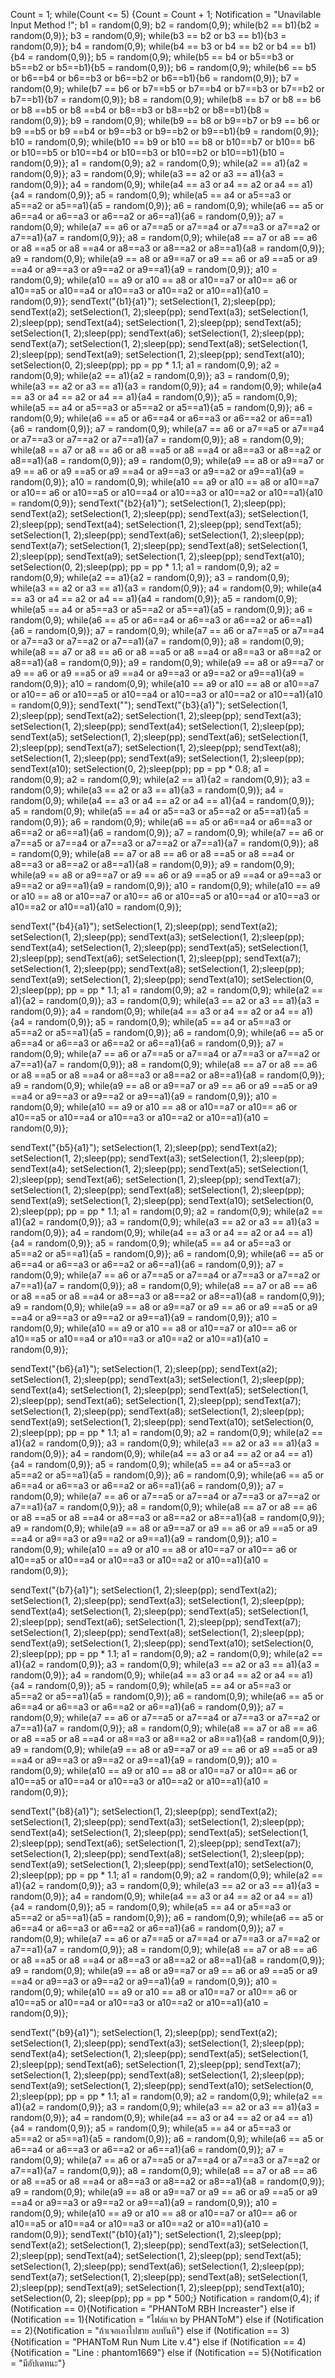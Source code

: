 Count = 1;
while(Count <= 5)
  {Count = Count + 1;
Notification = "Unavilable Input Method !";
b1 = random(0,9);
b2 = random(0,9);
while(b2 == b1){b2 = random(0,9)};
b3 = random(0,9);
while(b3 == b2 
or b3 == b1){b3 = random(0,9)};
b4 = random(0,9);
while(b4 == b3 
or b4 == b2 
or b4 == b1){b4 = random(0,9)};
b5 = random(0,9);
while(b5 == b4 
or b5==b3 
or b5==b2 
or b5==b1){b5 = random(0,9)};
b6 = random(0,9);
while(b6 == b5 
or b6==b4 
or b6==b3 
or b6==b2 
or b6==b1){b6 = random(0,9)};
b7 = random(0,9);
while(b7 == b6 
or b7==b5 
or b7==b4 
or b7==b3 
or b7==b2 
or b7==b1){b7 = random(0,9)};
b8 = random(0,9);
while(b8 == b7 
or b8 == b6 
or b8 ==b5 
or b8 ==b4 
or b8==b3 
or b8==b2 
or b8==b1){b8 = random(0,9)};
b9 = random(0,9);
while(b9 == b8 
or b9==b7 
or b9 == b6 
or b9 ==b5 
or b9 ==b4 
or b9==b3 
or b9==b2 
or b9==b1){b9 = random(0,9)};
b10 = random(0,9);
while(b10 == b9
or b10 == b8 
or b10==b7 
or b10== b6 
or b10==b5 
or b10==b4 
or b10==b3 
or b10==b2 
or b10==b1){b10 = random(0,9)};
a1 = random(0,9);
a2 = random(0,9);
while(a2 == a1){a2 = random(0,9)};
a3 = random(0,9);
while(a3 == a2 
or a3 == a1){a3 = random(0,9)};
a4 = random(0,9);
while(a4 == a3 
or a4 == a2 
or a4 == a1){a4 = random(0,9)};
a5 = random(0,9);
while(a5 == a4 
or a5==a3 
or a5==a2 
or a5==a1){a5 = random(0,9)};
a6 = random(0,9);
while(a6 == a5 
or a6==a4 
or a6==a3 
or a6==a2 
or a6==a1){a6 = random(0,9)};
a7 = random(0,9);
while(a7 == a6 
or a7==a5 
or a7==a4 
or a7==a3 
or a7==a2 
or a7==a1){a7 = random(0,9)};
a8 = random(0,9);
while(a8 == a7 
or a8 == a6 
or a8 ==a5 
or a8 ==a4 
or a8==a3 
or a8==a2 
or a8==a1){a8 = random(0,9)};
a9 = random(0,9);
while(a9 == a8 
or a9==a7 
or a9 == a6 
or a9 ==a5 
or a9 ==a4 
or a9==a3 
or a9==a2 
or a9==a1){a9 = random(0,9)};
a10 = random(0,9);
while(a10 == a9
or a10 == a8 
or a10==a7 
or a10== a6 
or a10==a5 
or a10==a4 
or a10==a3 
or a10==a2 
or a10==a1){a10 = random(0,9)};
sendText("{b1}{a1}");
setSelection(1, 2);sleep(pp);
sendText(a2);
setSelection(1, 2);sleep(pp);
sendText(a3);
setSelection(1, 2);sleep(pp);
sendText(a4);
setSelection(1, 2);sleep(pp);
sendText(a5);
setSelection(1, 2);sleep(pp);
sendText(a6);
setSelection(1, 2);sleep(pp);
sendText(a7);
setSelection(1, 2);sleep(pp);
sendText(a8);
setSelection(1, 2);sleep(pp);
sendText(a9);
setSelection(1, 2);sleep(pp);
sendText(a10);
setSelection(0, 2);sleep(pp);
  pp = pp * 1.1;
a1 = random(0,9);
a2 = random(0,9);
while(a2 == a1){a2 = random(0,9)};
a3 = random(0,9);
while(a3 == a2 
or a3 == a1){a3 = random(0,9)};
a4 = random(0,9);
while(a4 == a3 
or a4 == a2 
or a4 == a1){a4 = random(0,9)};
a5 = random(0,9);
while(a5 == a4 
or a5==a3 
or a5==a2 
or a5==a1){a5 = random(0,9)};
a6 = random(0,9);
while(a6 == a5 
or a6==a4 
or a6==a3 
or a6==a2 
or a6==a1){a6 = random(0,9)};
a7 = random(0,9);
while(a7 == a6 
or a7==a5 
or a7==a4 
or a7==a3 
or a7==a2 
or a7==a1){a7 = random(0,9)};
a8 = random(0,9);
while(a8 == a7 
or a8 == a6 
or a8 ==a5 
or a8 ==a4 
or a8==a3 
or a8==a2 
or a8==a1){a8 = random(0,9)};
a9 = random(0,9);
while(a9 == a8 
or a9==a7 
or a9 == a6 
or a9 ==a5 
or a9 ==a4 
or a9==a3 
or a9==a2 
or a9==a1){a9 = random(0,9)};
a10 = random(0,9);
while(a10 == a9
or a10 == a8 
or a10==a7 
or a10== a6 
or a10==a5 
or a10==a4 
or a10==a3 
or a10==a2 
or a10==a1){a10 = random(0,9)};
sendText("{b2}{a1}");
setSelection(1, 2);sleep(pp);
sendText(a2);
setSelection(1, 2);sleep(pp);
sendText(a3);
setSelection(1, 2);sleep(pp);
sendText(a4);
setSelection(1, 2);sleep(pp);
sendText(a5);
setSelection(1, 2);sleep(pp);
sendText(a6);
setSelection(1, 2);sleep(pp);
sendText(a7);
setSelection(1, 2);sleep(pp);
sendText(a8);
setSelection(1, 2);sleep(pp);
sendText(a9);
setSelection(1, 2);sleep(pp);
sendText(a10);
setSelection(0, 2);sleep(pp);
  pp = pp * 1.1;
a1 = random(0,9);
a2 = random(0,9);
while(a2 == a1){a2 = random(0,9)};
a3 = random(0,9);
while(a3 == a2 
or a3 == a1){a3 = random(0,9)};
a4 = random(0,9);
while(a4 == a3 
or a4 == a2 
or a4 == a1){a4 = random(0,9)};
a5 = random(0,9);
while(a5 == a4 
or a5==a3 
or a5==a2 
or a5==a1){a5 = random(0,9)};
a6 = random(0,9);
while(a6 == a5 
or a6==a4 
or a6==a3 
or a6==a2 
or a6==a1){a6 = random(0,9)};
a7 = random(0,9);
while(a7 == a6 
or a7==a5 
or a7==a4 
or a7==a3 
or a7==a2 
or a7==a1){a7 = random(0,9)};
a8 = random(0,9);
while(a8 == a7 
or a8 == a6 
or a8 ==a5 
or a8 ==a4 
or a8==a3 
or a8==a2 
or a8==a1){a8 = random(0,9)};
a9 = random(0,9);
while(a9 == a8 
or a9==a7 
or a9 == a6 
or a9 ==a5 
or a9 ==a4 
or a9==a3 
or a9==a2 
or a9==a1){a9 = random(0,9)};
a10 = random(0,9);
while(a10 == a9
or a10 == a8 
or a10==a7 
or a10== a6 
or a10==a5 
or a10==a4 
or a10==a3 
or a10==a2 
or a10==a1){a10 = random(0,9)};
sendText("");
sendText("{b3}{a1}");
setSelection(1, 2);sleep(pp);
sendText(a2);
setSelection(1, 2);sleep(pp);
sendText(a3);
setSelection(1, 2);sleep(pp);
sendText(a4);
setSelection(1, 2);sleep(pp);
sendText(a5);
setSelection(1, 2);sleep(pp);
sendText(a6);
setSelection(1, 2);sleep(pp);
sendText(a7);
setSelection(1, 2);sleep(pp);
sendText(a8);
setSelection(1, 2);sleep(pp);
sendText(a9);
setSelection(1, 2);sleep(pp);
sendText(a10);
setSelection(0, 2);sleep(pp);
  pp = pp * 0.8;
a1 = random(0,9);
a2 = random(0,9);
while(a2 == a1){a2 = random(0,9)};
a3 = random(0,9);
while(a3 == a2 
or a3 == a1){a3 = random(0,9)};
a4 = random(0,9);
while(a4 == a3 
or a4 == a2 
or a4 == a1){a4 = random(0,9)};
a5 = random(0,9);
while(a5 == a4 
or a5==a3 
or a5==a2 
or a5==a1){a5 = random(0,9)};
a6 = random(0,9);
while(a6 == a5 
or a6==a4 
or a6==a3 
or a6==a2 
or a6==a1){a6 = random(0,9)};
a7 = random(0,9);
while(a7 == a6 
or a7==a5 
or a7==a4 
or a7==a3 
or a7==a2 
or a7==a1){a7 = random(0,9)};
a8 = random(0,9);
while(a8 == a7 
or a8 == a6 
or a8 ==a5 
or a8 ==a4 
or a8==a3 
or a8==a2 
or a8==a1){a8 = random(0,9)};
a9 = random(0,9);
while(a9 == a8 
or a9==a7 
or a9 == a6 
or a9 ==a5 
or a9 ==a4 
or a9==a3 
or a9==a2 
or a9==a1){a9 = random(0,9)};
a10 = random(0,9);
while(a10 == a9
or a10 == a8 
or a10==a7 
or a10== a6 
or a10==a5 
or a10==a4 
or a10==a3 
or a10==a2 
or a10==a1){a10 = random(0,9)};

sendText("{b4}{a1}");
setSelection(1, 2);sleep(pp);
sendText(a2);
setSelection(1, 2);sleep(pp);
sendText(a3);
setSelection(1, 2);sleep(pp);
sendText(a4);
setSelection(1, 2);sleep(pp);
sendText(a5);
setSelection(1, 2);sleep(pp);
sendText(a6);
setSelection(1, 2);sleep(pp);
sendText(a7);
setSelection(1, 2);sleep(pp);
sendText(a8);
setSelection(1, 2);sleep(pp);
sendText(a9);
setSelection(1, 2);sleep(pp);
sendText(a10);
setSelection(0, 2);sleep(pp);
pp = pp * 1.1;
a1 = random(0,9);
a2 = random(0,9);
while(a2 == a1){a2 = random(0,9)};
a3 = random(0,9);
while(a3 == a2 
or a3 == a1){a3 = random(0,9)};
a4 = random(0,9);
while(a4 == a3 
or a4 == a2 
or a4 == a1){a4 = random(0,9)};
a5 = random(0,9);
while(a5 == a4 
or a5==a3 
or a5==a2 
or a5==a1){a5 = random(0,9)};
a6 = random(0,9);
while(a6 == a5 
or a6==a4 
or a6==a3 
or a6==a2 
or a6==a1){a6 = random(0,9)};
a7 = random(0,9);
while(a7 == a6 
or a7==a5 
or a7==a4 
or a7==a3 
or a7==a2 
or a7==a1){a7 = random(0,9)};
a8 = random(0,9);
while(a8 == a7 
or a8 == a6 
or a8 ==a5 
or a8 ==a4 
or a8==a3 
or a8==a2 
or a8==a1){a8 = random(0,9)};
a9 = random(0,9);
while(a9 == a8 
or a9==a7 
or a9 == a6 
or a9 ==a5 
or a9 ==a4 
or a9==a3 
or a9==a2 
or a9==a1){a9 = random(0,9)};
a10 = random(0,9);
while(a10 == a9
or a10 == a8 
or a10==a7 
or a10== a6 
or a10==a5 
or a10==a4 
or a10==a3 
or a10==a2 
or a10==a1){a10 = random(0,9)};

sendText("{b5}{a1}");
setSelection(1, 2);sleep(pp);
sendText(a2);
setSelection(1, 2);sleep(pp);
sendText(a3);
setSelection(1, 2);sleep(pp);
sendText(a4);
setSelection(1, 2);sleep(pp);
sendText(a5);
setSelection(1, 2);sleep(pp);
sendText(a6);
setSelection(1, 2);sleep(pp);
sendText(a7);
setSelection(1, 2);sleep(pp);
sendText(a8);
setSelection(1, 2);sleep(pp);
sendText(a9);
setSelection(1, 2);sleep(pp);
sendText(a10);
setSelection(0, 2);sleep(pp);
pp = pp * 1.1;
a1 = random(0,9);
a2 = random(0,9);
while(a2 == a1){a2 = random(0,9)};
a3 = random(0,9);
while(a3 == a2 
or a3 == a1){a3 = random(0,9)};
a4 = random(0,9);
while(a4 == a3 
or a4 == a2 
or a4 == a1){a4 = random(0,9)};
a5 = random(0,9);
while(a5 == a4 
or a5==a3 
or a5==a2 
or a5==a1){a5 = random(0,9)};
a6 = random(0,9);
while(a6 == a5 
or a6==a4 
or a6==a3 
or a6==a2 
or a6==a1){a6 = random(0,9)};
a7 = random(0,9);
while(a7 == a6 
or a7==a5 
or a7==a4 
or a7==a3 
or a7==a2 
or a7==a1){a7 = random(0,9)};
a8 = random(0,9);
while(a8 == a7 
or a8 == a6 
or a8 ==a5 
or a8 ==a4 
or a8==a3 
or a8==a2 
or a8==a1){a8 = random(0,9)};
a9 = random(0,9);
while(a9 == a8 
or a9==a7 
or a9 == a6 
or a9 ==a5 
or a9 ==a4 
or a9==a3 
or a9==a2 
or a9==a1){a9 = random(0,9)};
a10 = random(0,9);
while(a10 == a9
or a10 == a8 
or a10==a7 
or a10== a6 
or a10==a5 
or a10==a4 
or a10==a3 
or a10==a2 
or a10==a1){a10 = random(0,9)};

sendText("{b6}{a1}");
setSelection(1, 2);sleep(pp);
sendText(a2);
setSelection(1, 2);sleep(pp);
sendText(a3);
setSelection(1, 2);sleep(pp);
sendText(a4);
setSelection(1, 2);sleep(pp);
sendText(a5);
setSelection(1, 2);sleep(pp);
sendText(a6);
setSelection(1, 2);sleep(pp);
sendText(a7);
setSelection(1, 2);sleep(pp);
sendText(a8);
setSelection(1, 2);sleep(pp);
sendText(a9);
setSelection(1, 2);sleep(pp);
sendText(a10);
setSelection(0, 2);sleep(pp);
pp = pp * 1.1;
a1 = random(0,9);
a2 = random(0,9);
while(a2 == a1){a2 = random(0,9)};
a3 = random(0,9);
while(a3 == a2 
or a3 == a1){a3 = random(0,9)};
a4 = random(0,9);
while(a4 == a3 
or a4 == a2 
or a4 == a1){a4 = random(0,9)};
a5 = random(0,9);
while(a5 == a4 
or a5==a3 
or a5==a2 
or a5==a1){a5 = random(0,9)};
a6 = random(0,9);
while(a6 == a5 
or a6==a4 
or a6==a3 
or a6==a2 
or a6==a1){a6 = random(0,9)};
a7 = random(0,9);
while(a7 == a6 
or a7==a5 
or a7==a4 
or a7==a3 
or a7==a2 
or a7==a1){a7 = random(0,9)};
a8 = random(0,9);
while(a8 == a7 
or a8 == a6 
or a8 ==a5 
or a8 ==a4 
or a8==a3 
or a8==a2 
or a8==a1){a8 = random(0,9)};
a9 = random(0,9);
while(a9 == a8 
or a9==a7 
or a9 == a6 
or a9 ==a5 
or a9 ==a4 
or a9==a3 
or a9==a2 
or a9==a1){a9 = random(0,9)};
a10 = random(0,9);
while(a10 == a9
or a10 == a8 
or a10==a7 
or a10== a6 
or a10==a5 
or a10==a4 
or a10==a3 
or a10==a2 
or a10==a1){a10 = random(0,9)};

sendText("{b7}{a1}");
setSelection(1, 2);sleep(pp);
sendText(a2);
setSelection(1, 2);sleep(pp);
sendText(a3);
setSelection(1, 2);sleep(pp);
sendText(a4);
setSelection(1, 2);sleep(pp);
sendText(a5);
setSelection(1, 2);sleep(pp);
sendText(a6);
setSelection(1, 2);sleep(pp);
sendText(a7);
setSelection(1, 2);sleep(pp);
sendText(a8);
setSelection(1, 2);sleep(pp);
sendText(a9);
setSelection(1, 2);sleep(pp);
sendText(a10);
setSelection(0, 2);sleep(pp);
pp = pp * 1.1;
a1 = random(0,9);
a2 = random(0,9);
while(a2 == a1){a2 = random(0,9)};
a3 = random(0,9);
while(a3 == a2 
or a3 == a1){a3 = random(0,9)};
a4 = random(0,9);
while(a4 == a3 
or a4 == a2 
or a4 == a1){a4 = random(0,9)};
a5 = random(0,9);
while(a5 == a4 
or a5==a3 
or a5==a2 
or a5==a1){a5 = random(0,9)};
a6 = random(0,9);
while(a6 == a5 
or a6==a4 
or a6==a3 
or a6==a2 
or a6==a1){a6 = random(0,9)};
a7 = random(0,9);
while(a7 == a6 
or a7==a5 
or a7==a4 
or a7==a3 
or a7==a2 
or a7==a1){a7 = random(0,9)};
a8 = random(0,9);
while(a8 == a7 
or a8 == a6 
or a8 ==a5 
or a8 ==a4 
or a8==a3 
or a8==a2 
or a8==a1){a8 = random(0,9)};
a9 = random(0,9);
while(a9 == a8 
or a9==a7 
or a9 == a6 
or a9 ==a5 
or a9 ==a4 
or a9==a3 
or a9==a2 
or a9==a1){a9 = random(0,9)};
a10 = random(0,9);
while(a10 == a9
or a10 == a8 
or a10==a7 
or a10== a6 
or a10==a5 
or a10==a4 
or a10==a3 
or a10==a2 
or a10==a1){a10 = random(0,9)};

sendText("{b8}{a1}");
setSelection(1, 2);sleep(pp);
sendText(a2);
setSelection(1, 2);sleep(pp);
sendText(a3);
setSelection(1, 2);sleep(pp);
sendText(a4);
setSelection(1, 2);sleep(pp);
sendText(a5);
setSelection(1, 2);sleep(pp);
sendText(a6);
setSelection(1, 2);sleep(pp);
sendText(a7);
setSelection(1, 2);sleep(pp);
sendText(a8);
setSelection(1, 2);sleep(pp);
sendText(a9);
setSelection(1, 2);sleep(pp);
sendText(a10);
setSelection(0, 2);sleep(pp);
pp = pp * 1.1;
a1 = random(0,9);
a2 = random(0,9);
while(a2 == a1){a2 = random(0,9)};
a3 = random(0,9);
while(a3 == a2 
or a3 == a1){a3 = random(0,9)};
a4 = random(0,9);
while(a4 == a3 
or a4 == a2 
or a4 == a1){a4 = random(0,9)};
a5 = random(0,9);
while(a5 == a4 
or a5==a3 
or a5==a2 
or a5==a1){a5 = random(0,9)};
a6 = random(0,9);
while(a6 == a5 
or a6==a4 
or a6==a3 
or a6==a2 
or a6==a1){a6 = random(0,9)};
a7 = random(0,9);
while(a7 == a6 
or a7==a5 
or a7==a4 
or a7==a3 
or a7==a2 
or a7==a1){a7 = random(0,9)};
a8 = random(0,9);
while(a8 == a7 
or a8 == a6 
or a8 ==a5 
or a8 ==a4 
or a8==a3 
or a8==a2 
or a8==a1){a8 = random(0,9)};
a9 = random(0,9);
while(a9 == a8 
or a9==a7 
or a9 == a6 
or a9 ==a5 
or a9 ==a4 
or a9==a3 
or a9==a2 
or a9==a1){a9 = random(0,9)};
a10 = random(0,9);
while(a10 == a9
or a10 == a8 
or a10==a7 
or a10== a6 
or a10==a5 
or a10==a4 
or a10==a3 
or a10==a2 
or a10==a1){a10 = random(0,9)};

sendText("{b9}{a1}");
setSelection(1, 2);sleep(pp);
sendText(a2);
setSelection(1, 2);sleep(pp);
sendText(a3);
setSelection(1, 2);sleep(pp);
sendText(a4);
setSelection(1, 2);sleep(pp);
sendText(a5);
setSelection(1, 2);sleep(pp);
sendText(a6);
setSelection(1, 2);sleep(pp);
sendText(a7);
setSelection(1, 2);sleep(pp);
sendText(a8);
setSelection(1, 2);sleep(pp);
sendText(a9);
setSelection(1, 2);sleep(pp);
sendText(a10);
setSelection(0, 2);sleep(pp);
pp = pp * 1.1;
a1 = random(0,9);
a2 = random(0,9);
while(a2 == a1){a2 = random(0,9)};
a3 = random(0,9);
while(a3 == a2 
or a3 == a1){a3 = random(0,9)};
a4 = random(0,9);
while(a4 == a3 
or a4 == a2 
or a4 == a1){a4 = random(0,9)};
a5 = random(0,9);
while(a5 == a4 
or a5==a3 
or a5==a2 
or a5==a1){a5 = random(0,9)};
a6 = random(0,9);
while(a6 == a5 
or a6==a4 
or a6==a3 
or a6==a2 
or a6==a1){a6 = random(0,9)};
a7 = random(0,9);
while(a7 == a6 
or a7==a5 
or a7==a4 
or a7==a3 
or a7==a2 
or a7==a1){a7 = random(0,9)};
a8 = random(0,9);
while(a8 == a7 
or a8 == a6 
or a8 ==a5 
or a8 ==a4 
or a8==a3 
or a8==a2 
or a8==a1){a8 = random(0,9)};
a9 = random(0,9);
while(a9 == a8 
or a9==a7 
or a9 == a6 
or a9 ==a5 
or a9 ==a4 
or a9==a3 
or a9==a2 
or a9==a1){a9 = random(0,9)};
a10 = random(0,9);
while(a10 == a9
or a10 == a8 
or a10==a7 
or a10== a6 
or a10==a5 
or a10==a4 
or a10==a3 
or a10==a2 
or a10==a1){a10 = random(0,9)};
sendText("{b10}{a1}");
setSelection(1, 2);sleep(pp);
sendText(a2);
setSelection(1, 2);sleep(pp);
sendText(a3);
setSelection(1, 2);sleep(pp);
sendText(a4);
setSelection(1, 2);sleep(pp);
sendText(a5);
setSelection(1, 2);sleep(pp);
sendText(a6);
setSelection(1, 2);sleep(pp);
sendText(a7);
setSelection(1, 2);sleep(pp);
sendText(a8);
setSelection(1, 2);sleep(pp);
sendText(a9);
setSelection(1, 2);sleep(pp);
sendText(a10);
setSelection(0, 2);
sleep(pp);
  pp = pp * 500;}
Notification = random(0,4);
if (Notification == 0){Notification = "PHANToM RBH Increaster"}
else if (Notification == 1){Notification = "ไฟล์แจก by PHANToM"}
else if (Notification == 2){Notification = "ถ้าเจอเอาไปขาย ลบทันที"}
else if (Notification == 3){Notification = "PHANToM Run Num Lite v.4"}
else if (Notification == 4){Notification = "Line : phantom1669"}
else if (Notification == 5){Notification = "มีอัปเดทนะ"}
